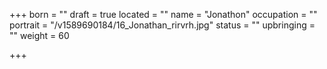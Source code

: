 +++
born = ""
draft = true
located = ""
name = "Jonathon"
occupation = ""
portrait = "/v1589690184/16_Jonathan_rirvrh.jpg"
status = ""
upbringing = ""
weight = 60

+++
